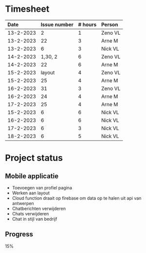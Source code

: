 # Timesheet

| Date      | Issue number | # hours | Person  |
|:----------|:-------------|:--------|:--------|
| 13-2-2023 | 2            | 1       | Zeno VL |
| 13-2-2023 | 22           | 3       | Arne M  |
| 13-2-2023 | 6            | 3       | Nick VL |
| 14-2-2023 | 1,30, 2      | 6       | Zeno VL |
| 14-2-2023 | 22           | 6       | Arne M  |
| 15-2-2023 | layout       | 4       | Zeno VL |
| 15-2-2023 | 25           | 4       | Arne M  |
| 16-2-2023 | 31           | 3       | Zeno VL |
| 16-2-2023 | 24           | 4       | Arne M  |
| 17-2-2023 | 25           | 4       | Arne M  |
| 15-2-2023 | 6            | 6       | Nick VL |
| 16-2-2023 | 6            | 6       | Nick VL |
| 17-2-2023 | 6            | 3       | Nick VL |
| 18-2-2023 | 6            | 5       | Nick VL |

# Project status
## Mobile applicatie
- Toevoegen van profiel pagina
- Werken aan layout
- Cloud function draait op firebase om data op te halen uit api van antwerpen
- Chatberichten verwijderen
- Chats verwijderen
- Chat in stijl van bedrijf

## Progress
15%

